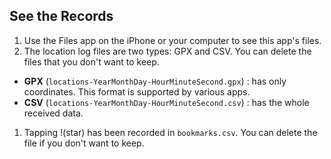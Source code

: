 ## See the Records
1. Use the Files app on the iPhone or your computer to see this app's files.
1. The location log files are two types: GPX and CSV. You can delete the files that you don't want to keep.
  * **GPX** (`locations-YearMonthDay-HourMinuteSecond.gpx`) : has only coordinates. This format is supported by various apps.
  * **CSV** (`locations-YearMonthDay-HourMinuteSecond.csv`) : has the whole received data.
1. Tapping !(star) has been recorded in `bookmarks.csv`. You can delete the file if you don't want to keep.
